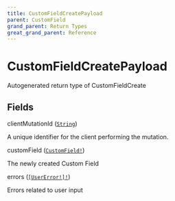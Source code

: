 ```yaml
---
title: CustomFieldCreatePayload
parent: CustomField
grand_parent: Return Types
great_grand_parent: Reference
---
```


# CustomFieldCreatePayload

Autogenerated return type of CustomFieldCreate

## Fields

<div class="field-entry ">
  <span id="client_mutation_id" class="field-name anchored">clientMutationId (<code><a href="/docs/reference/scalar/string">String</a></code>)</span>

  <div class="description-wrapper">
   <p>A unique identifier for the client performing the mutation.</p>

  </div>
</div>

<div class="field-entry ">
  <span id="custom_field" class="field-name anchored">customField (<code><a href="/docs/reference/object/custom_field">CustomField!</a></code>)</span>

  <div class="description-wrapper">
   <p>The newly created Custom Field</p>

  </div>
</div>

<div class="field-entry ">
  <span id="errors" class="field-name anchored">errors (<code><a href="/docs/reference/object/user_error">[UserError!]!</a></code>)</span>

  <div class="description-wrapper">
   <p>Errors related to user input</p>

  </div>
</div>

